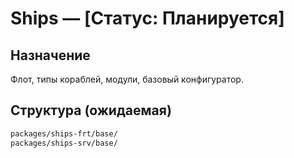 # Ships — [Статус: Планируется]

## Назначение

Флот, типы кораблей, модули, базовый конфигуратор.

## Структура (ожидаемая)

```txt
packages/ships-frt/base/
packages/ships-srv/base/
```
